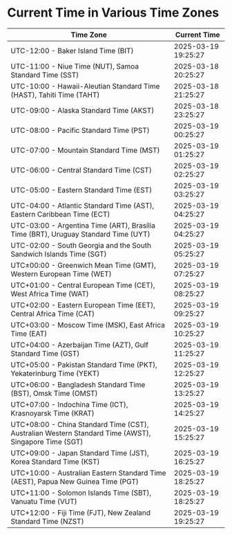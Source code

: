 # Current Time in Various Time Zones

| Time Zone | Current Time |
|-----------|--------------|
| UTC-12:00 - Baker Island Time (BIT) | 2025-03-19 19:25:27 |
| UTC-11:00 - Niue Time (NUT), Samoa Standard Time (SST) | 2025-03-18 20:25:27 |
| UTC-10:00 - Hawaii-Aleutian Standard Time (HAST), Tahiti Time (TAHT) | 2025-03-18 21:25:27 |
| UTC-09:00 - Alaska Standard Time (AKST) | 2025-03-18 23:25:27 |
| UTC-08:00 - Pacific Standard Time (PST) | 2025-03-19 00:25:27 |
| UTC-07:00 - Mountain Standard Time (MST) | 2025-03-19 01:25:27 |
| UTC-06:00 - Central Standard Time (CST) | 2025-03-19 02:25:27 |
| UTC-05:00 - Eastern Standard Time (EST) | 2025-03-19 03:25:27 |
| UTC-04:00 - Atlantic Standard Time (AST), Eastern Caribbean Time (ECT) | 2025-03-19 04:25:27 |
| UTC-03:00 - Argentina Time (ART), Brasília Time (BRT), Uruguay Standard Time (UYT) | 2025-03-19 04:25:27 |
| UTC-02:00 - South Georgia and the South Sandwich Islands Time (SGT) | 2025-03-19 05:25:27 |
| UTC±00:00 - Greenwich Mean Time (GMT), Western European Time (WET) | 2025-03-19 07:25:27 |
| UTC+01:00 - Central European Time (CET), West Africa Time (WAT) | 2025-03-19 08:25:27 |
| UTC+02:00 - Eastern European Time (EET), Central Africa Time (CAT) | 2025-03-19 09:25:27 |
| UTC+03:00 - Moscow Time (MSK), East Africa Time (EAT) | 2025-03-19 10:25:27 |
| UTC+04:00 - Azerbaijan Time (AZT), Gulf Standard Time (GST) | 2025-03-19 11:25:27 |
| UTC+05:00 - Pakistan Standard Time (PKT), Yekaterinburg Time (YEKT) | 2025-03-19 12:25:27 |
| UTC+06:00 - Bangladesh Standard Time (BST), Omsk Time (OMST) | 2025-03-19 13:25:27 |
| UTC+07:00 - Indochina Time (ICT), Krasnoyarsk Time (KRAT) | 2025-03-19 14:25:27 |
| UTC+08:00 - China Standard Time (CST), Australian Western Standard Time (AWST), Singapore Time (SGT) | 2025-03-19 15:25:27 |
| UTC+09:00 - Japan Standard Time (JST), Korea Standard Time (KST) | 2025-03-19 16:25:27 |
| UTC+10:00 - Australian Eastern Standard Time (AEST), Papua New Guinea Time (PGT) | 2025-03-19 18:25:27 |
| UTC+11:00 - Solomon Islands Time (SBT), Vanuatu Time (VUT) | 2025-03-19 18:25:27 |
| UTC+12:00 - Fiji Time (FJT), New Zealand Standard Time (NZST) | 2025-03-19 19:25:27 |
